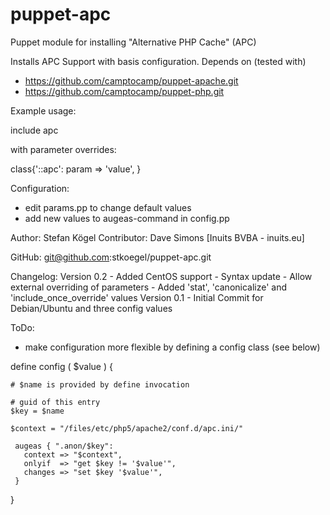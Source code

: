 puppet-apc
==========

Puppet module for installing &quot;Alternative PHP Cache&quot; (APC)

Installs APC Support with basis configuration.
Depends on (tested with)
 - https://github.com/camptocamp/puppet-apache.git
 - https://github.com/camptocamp/puppet-php.git

Example usage:

  include apc

  with parameter overrides:

  class{'::apc':
    param => 'value',
  }

Configuration:

  - edit params.pp to change default values
  - add new values to augeas-command in config.pp

Author:      Stefan Kögel
Contributor: Dave Simons [Inuits BVBA - inuits.eu]

GitHub: git@github.com:stkoegel/puppet-apc.git

Changelog:
Version 0.2 - Added CentOS support
            - Syntax update
            - Allow external overriding of parameters
            - Added 'stat', 'canonicalize' and 'include_once_override' values
Version 0.1 - Initial Commit for Debian/Ubuntu and three config values

ToDo:
- make configuration more flexible by defining a config class (see below)

define config ( $value ) {

    # $name is provided by define invocation

    # guid of this entry
    $key = $name

    $context = "/files/etc/php5/apache2/conf.d/apc.ini/"

     augeas { ".anon/$key":
       context => "$context",
       onlyif  => "get $key != '$value'",
       changes => "set $key '$value'",
     }
}

